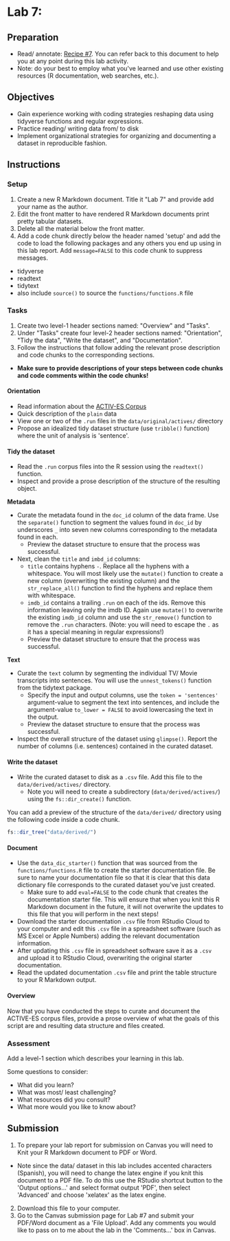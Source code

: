 # Lab 7: 

<!-- NOTE: 
You can preview this README.md document by clicking the 'Preview' button in the RStudio toolbar. 
-->

## Preparation

- Read/ annotate: [Recipe \#7](https://lin380.github.io/tadr/articles/recipe_7.html). You can refer back to this document to help you at any point during this lab activity.
- Note: do your best to employ what you've learned and use other existing resources (R documentation, web searches, etc.).

## Objectives

- Gain experience working with coding strategies reshaping data using tidyverse functions and regular expressions.
- Practice reading/ writing data from/ to disk
- Implement organizational strategies for organizing and documenting a dataset in reproducible fashion.

## Instructions

### Setup

1. Create a new R Markdown document. Title it "Lab 7" and provide add your name as the author. 
2. Edit the front matter to have rendered R Markdown documents print pretty tabular datasets.
3. Delete all the material below the front matter.
4. Add a code chunk directly below the header named 'setup' and add the code to load the following packages and any others you end up using in this lab report. Add `message=FALSE` to this code chunk to suppress messages. 
  - tidyverse
  - readtext
  - tidytext
  - also include `source()` to source the `functions/functions.R` file

### Tasks

1. Create two level-1 header sections named: "Overview" and "Tasks". 
2. Under "Tasks" create four level-2 header sections named: "Orientation", "Tidy the data", "Write the dataset", and "Documentation".
3. Follow the instructions that follow adding the relevant prose description and code chunks to the corresponding sections.
  - **Make sure to provide descriptions of your steps between code chunks and code comments within the code chunks!**

#### Orientation

- Read information about the [ACTIV-ES Corpus](https://github.com/francojc/activ-es)
- Quick description of the `plain` data
- View one or two of the `.run` files in the `data/original/actives/` directory
- Propose an idealized tidy dataset structure (use `tribble()` function) where the unit of analysis is 'sentence'.

#### Tidy the dataset

- Read the `.run` corpus files into the R session using the `readtext()` function. 
- Inspect and provide a prose description of the structure of the resulting object.

**Metadata**

- Curate the metadata found in the `doc_id` column of the data frame. Use the `separate()` function to segment the values found in `doc_id` by underscores `_` into seven new columns corresponding to the metadata found in each.
  - Preview the dataset structure to ensure that the process was successful.
- Next, clean the `title` and `imbd_id` columns:
  - `title` contains hyphens `-`. Replace all the hyphens with a whitespace. You will most likely use the `mutate()` function to create a new column (overwriting the existing column) and the `str_replace_all()` function to find the hyphens and replace them with whitespace.
  - `imdb_id` contains a trailing `.run` on each of the ids. Remove this information leaving only the imdb ID. Again use `mutate()` to overwrite the existing `imdb_id` column and use the `str_remove()` function to remove the `.run` characters. (Note: you will need to escape the `.` as it has a special meaning in regular expressions!)
  - Preview the dataset structure to ensure that the process was successful.

**Text**

- Curate the `text` column by segmenting the individual TV/ Movie transcripts into sentences. You will use the `unnest_tokens()` function from the tidytext package.
  - Specify the input and output columns, use the `token = 'sentences'` argument-value to segment the text into sentences, and include the argument-value `to_lower = FALSE` to avoid lowercasing the text in the output.
  - Preview the dataset structure to ensure that the process was successful.
- Inspect the overall structure of the dataset using `glimpse()`. Report the number of columns (i.e. sentences) contained in the curated dataset. 

#### Write the dataset

- Write the curated dataset to disk as a `.csv` file. Add this file to the `data/derived/actives/` directory.
  - Note you will need to create a subdirectory (`data/derived/actives/`) using the `fs::dir_create()` function.

You can add a preview of the structure of the `data/derived/` directory using the following code inside a code chunk. 

```r
fs::dir_tree("data/derived/")
```

#### Document

- Use the `data_dic_starter()` function that was sourced from the `functions/functions.R` file to create the starter documentation file. Be sure to name your documentation file so that it is clear that this data dictionary file corresponds to the curated dataset you've just created.
  - Make sure to add `eval=FALSE` to the code chunk that creates the documentation starter file. This will ensure that when you knit this R Markdown document in the future, it will not overwrite the updates to this file that you will perform in the next steps!
- Download the starter documentation `.csv` file from RStudio Cloud to your computer and edit this `.csv` file in a spreadsheet software (such as MS Excel or Apple Numbers) adding the relevant documentation information.
- After updating this `.csv` file in spreadsheet software save it as a `.csv` and upload it to RStudio Cloud, overwriting the original starter documentation.
- Read the updated documentation `.csv` file and print the table structure to your R Markdown output. 

#### Overview

Now that you have conducted the steps to curate and document the ACTIVE-ES corpus files, provide a prose overview of what the goals of this script are and resulting data structure and files created.

### Assessment

Add a level-1 section which describes your learning in this lab.

Some questions to consider: 

  - What did you learn?
  - What was most/ least challenging?
  - What resources did you consult? 
  - What more would you like to know about?

## Submission

1. To prepare your lab report for submission on Canvas you will need to Knit your R Markdown document to PDF or Word. 
  - Note since the data/ dataset in this lab includes accented characters (Spanish), you will need to change the latex engine if you knit this document to a PDF file. To do this use the RStudio shortcut button to the 'Output options...' and select format output 'PDF', then select 'Advanced' and choose 'xelatex' as the latex engine.
2. Download this file to your computer.
3. Go to the Canvas submission page for Lab #7 and submit your PDF/Word document as a 'File Upload'. Add any comments you would like to pass on to me about the lab in the 'Comments...' box in Canvas.
